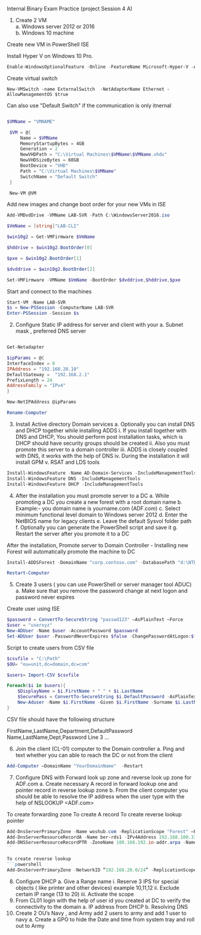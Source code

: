 Internal Binary Exam Practice (project Session 4 A) 
1.	Create 2 VM  
a.	Windows server 2012 or 2016  
b.	Windows 10 machine

Create new VM in PowerShell ISE

Install Hyper V on Windows 10 Pro. 

```powershell
Enable-WindowsOptionalFeature -Online -FeatureName Microsoft-Hyper-V -All
```
Create virtual switch
```powershel
New-VMSwitch -name ExternalSwitch  -NetAdapterName Ethernet -AllowManagementOS $true
```
Can also use "Default Switch" if the communication is only itnernal 

```powershell 

$VMName = "VMNAME"

 $VM = @{
     Name = $VMName
     MemoryStartupBytes = 4GB
     Generation = 2
     NewVHDPath = "C:\Virtual Machines\$VMName\$VMName.vhdx"
     NewVHDSizeBytes = 60GB
     BootDevice = "VHD"
     Path = "C:\Virtual Machines\$VMName"
     SwitchName = "Default Switch"
 }

 New-VM @VM
```
Add new images and change boot order for your new VMs in ISE

```powershell
Add-VMDvdDrive -VMName LAB-SVR -Path C:\WindowsServer2016.iso

$VmName = [string]"LAB-CLI"

$win10g2 = Get-VMFirmware $VmName

$hddrive = $win10g2.BootOrder[0]

$pxe = $win10g2.BootOrder[1]

$dvddrive = $win10g2.BootOrder[2]

Set-VMFirmware -VMName $VmName -BootOrder $dvddrive,$hddrive,$pxe
```

Start and connect to the machines 
```powershell
Start-VM -Name LAB-SVR
$s = New-PSSession -ComputerName LAB-SVR
Enter-PSSession -Session $s
```


2.	Configure Static IP address for server and client with your 
a.	Subnet mask , preferred DNS server 

```powershell

Get-Netadapter

$ipParams = @{
InterfaceIndex = 8
IPAddress = "192.168.20.10"
DefaultGateway =  "192.168.2.1"
PrefixLength = 24
AddressFamily = "IPv4"
}

New-NetIPAddress @ipParams

Rename-Computer

```

3.	Install Active directory Domain services 
a.	Optionally you can install DNS and DHCP together while installing ADDS 
i.	If you install together with DNS and DHCP, You should perform post installation tasks, which is DHCP should have security groups should be created 
ii.	Also you must promote this server to a domain controller 
iii.	ADDS is closely coupled with DNS, it works with the help of DNS
iv.	During the installation it will install GPM
v.	RSAT and LDS tools 

 ```powershell
 Install-WindowsFeature -Name AD-Domain-Services -IncludeManagementTools
 Install-WindowsFeature DNS -IncludeManagementTools
 Install-WindowsFeature DHCP -IncludeManagementTools
 ```

4.	After the installation you must promote server to a DC 
a.	While promoting a DC you create a new forest with a root domain name 
b.	Example:- you domain name is yourname.com (ADF.com)
c.	Select minimum functional level domain to Windows server 2012
d.	Enter the NetBIOS name  for legacy clients 
e.	Leave the default Sysvol folder path 
f.	Optionally you can generate the PowerShell script and save it 
g.	Restart the server after you  promote it to a DC

After the installation, Promote server to  Domain Controller - Installing new Forest will automatically promote the machine to DC

```powershell
Install-ADDSForest -DomainName "corp.contoso.com" -DatabasePath "d:\NTDS" -SysvolPath "d:\SYSVOL" -LogPath "e:\Logs" -DomainNetbiosName "name" 
```

```powershell
Restart-Computer
```
5.	Create 3 users ( you can use PowerShell or server manager tool ADUC) 
a.	Make sure that you remove the password change at next logon and password never expires 

Create user using ISE 

```powershell
$password = ConvertTo-SecureString "passwd123" –AsPlainText –Force
$user = "userxyz"
New-ADUser -Name $user -AccountPassword $password
Set-ADUser $user -PasswordNeverExpires $false -ChangePasswordAtLogon:$false
```

Script to create users from CSV file 

```powershell
$csvfile = "C:\Path"
$OU= "ou=unit,dc=domain,dc=com" 

$users= Import-CSV $csvfile

Foreach($i in $users){
	$DisplayName = $i.FirstName + " " + $i.LastName
	$SecurePass = ConvertTo-SecureString $i.DefaultPassword -AsPlainText -Force
	New-Aduser -Name $i.FirstName -Given $i.FirstName -Surname $i.LastName -DisplayName $DisplayName -Department $i.Department -Path $OU -AccountPassword $SecurePass -Enabled $true
}

```
CSV file should have the following structure 

FirstName,LastName,Department,DefaultPassword
Name,LastName,Dept,Password 
Line 3
...

6.	Join the client (CL-01) computer to the Domain controller 
a.	Ping and text whether you can able to reach the DC or not from the client

```powershell
Add-Computer –DomainName "YourDomainName"  -Restart
```

7.	Configure DNS  with Forward look up zone and reverse look up zone for ADF.com
a.	Create necessary A record in forward lookup one and pointer record in reverse lookup zone
b.	From the client computer you should be able to resolve the IP address when the user type with the help of NSLOOKUP <ADF.com>

To create forwarding zone
To create A record 
To create reverse lookup pointer

```powershell
Add-DnsServerPrimaryZone -Name woshub.com -ReplicationScope "Forest" –PassThru
Add-DnsServerResourceRecordA -Name ber-rds1 -IPv4Address 192.168.100.33 -ZoneName woshub.com
Add-DNSServerResourceRecordPTR -ZoneName 100.168.192.in-addr.arpa -Name 33 -PTRDomainName ber-rds1.woshub.com
``

To create reverse lookup
```powershell
Add-DnsServerPrimaryZone -NetworkID “192.168.20.0/24” -ReplicationScope “Domain” 
```

8.	Configure DHCP 
a.	Give a Range name 
i.	Reserve  3 IPS for special objects ( like printer and other devices) example 10,11,12
ii.	Exclude certain IP range (13 to 20)
iii.	Activate the scope 
9.	From CL01 login with the help of user id you created at DC to verify the connectivity to the domain 
a.	IP address from DHCP
b.	Resolving DNS 
10.	Create 2 OU’s Navy , and Army add 2 users to army and add 1 user to navy
a.	Create a GPO to hide the Date and time from system tray and roll out to Army 
